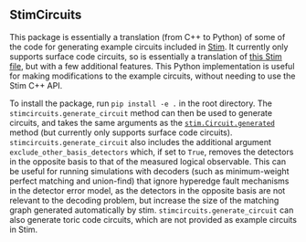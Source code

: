 ## StimCircuits

This package is essentially a translation (from C++ to Python) of some of the code for generating example circuits 
included in [Stim](https://github.com/quantumlib/Stim). It currently only supports surface code circuits, so is 
essentially a translation of [this Stim file](https://github.com/quantumlib/Stim/blob/cbc9caf2a77d5c2b96cd82170b42ef59637baf9c/src/stim/gen/gen_surface_code.cc#L349), 
but with a few additional features. 
This Python implementation is useful for making modifications to the example circuits, without needing to use the Stim 
C++ API.

To install the package, run `pip install -e .` in the root directory. The `stimcircuits.generate_circuit` method can 
then be used to generate circuits, and takes the same arguments as the [`stim.Circuit.generated`](https://github.com/quantumlib/Stim/blob/main/doc/python_api_reference_vDev.md#stim.Circuit.generated) 
method (but currently only supports surface code circuits). `stimcircuits.generate_circuit` also includes the 
additional argument `exclude_other_basis_detectors` which, if set to `True`, removes the detectors in the opposite 
basis to that of the measured logical observable. This can be useful for running simulations with decoders (such as 
minimum-weight perfect matching and union-find) that ignore hyperedge fault mechanisms in the detector error model, 
as the detectors in the opposite basis are not relevant to the decoding problem, but increase the size of the matching 
graph generated automatically by stim. `stimcircuits.generate_circuit` can also generate toric code circuits, 
which are not provided as example circuits in Stim.
